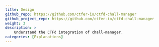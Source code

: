 ```yaml
---
title: Design
github_repo: https://github.com/ctfer-io/ctfd-chall-manager
github_project_repo: https://github.com/ctfer-io/ctfd-chall-manager
weight: 3
description: >
    Understand the CTFd integration of chall-manager.
categories: [Explanations]
---
```

